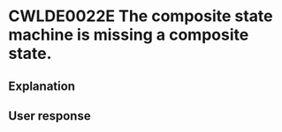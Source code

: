 # CWLDE0022E The composite state machine is missing a composite state.

## Explanation

## User response